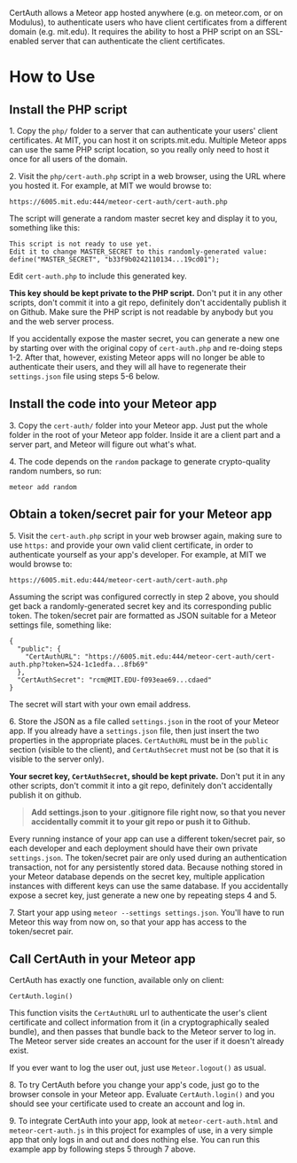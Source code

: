 CertAuth allows a Meteor app hosted anywhere (e.g. on meteor.com, or on Modulus), to authenticate users who have client certificates from a different domain (e.g. mit.edu).  It requires the ability to host a PHP script on an SSL-enabled server that can authenticate the client certificates. 

# How to Use

## Install the PHP script

1\. Copy the `php/` folder to a server that can authenticate your users' client certificates.  At MIT, you can host it on scripts.mit.edu.  Multiple Meteor apps can use the same PHP script location, so you really only need to host it once for all users of the domain.

2\. Visit the `php/cert-auth.php` script in a web browser, using the URL where you hosted it.  For example, at MIT we would browse to:

    https://6005.mit.edu:444/meteor-cert-auth/cert-auth.php

The script will generate a random master secret key and display it to you, something like this:

    This script is not ready to use yet.
    Edit it to change MASTER_SECRET to this randomly-generated value:
    define("MASTER_SECRET", "b33f9b0242110134...19cd01");

Edit `cert-auth.php` to include this generated key.

**This key should be kept private to the PHP script.**  Don't put it in any other scripts, don't commit it into a git repo, definitely don't accidentally publish it on Github.  Make sure the PHP script is not readable by anybody but you and the web server process.

If you accidentally expose the master secret, you can generate a new one by starting over with the original copy of `cert-auth.php` and re-doing steps 1-2.  After that, however, existing Meteor apps will no longer be able to authenticate their users, and they will all have to regenerate their `settings.json` file using steps 5-6 below.

## Install the code into your Meteor app

3\. Copy the `cert-auth/` folder into your Meteor app.  Just put the whole folder in the root of your Meteor app folder.  Inside it are a client part and a server part, and Meteor will figure out what's what.

4\. The code depends on the `random` package to generate crypto-quality random numbers, so run:

    meteor add random


## Obtain a token/secret pair for your Meteor app

5\. Visit the `cert-auth.php` script in your web browser again, making sure to use `https:` and provide your own valid client certificate, in order to authenticate yourself as your app's developer.  For example, at MIT we would browse to:

    https://6005.mit.edu:444/meteor-cert-auth/cert-auth.php

Assuming the script was configured correctly in step 2 above, you should get back a randomly-generated secret key and its corresponding public token.  The token/secret pair are formatted as JSON suitable for a Meteor settings file, something like:

    {
      "public": {
        "CertAuthURL": "https://6005.mit.edu:444/meteor-cert-auth/cert-auth.php?token=524-1c1edfa...8fb69"
      },
      "CertAuthSecret": "rcm@MIT.EDU-f093eae69...cdaed"
    }

The secret will start with your own email address.

6\. Store the JSON as a file called `settings.json` in the root of your Meteor app.  If you already have a `settings.json` file, then just insert the two properties in the appropriate places.   `CertAuthURL` must be in the `public` section (visible to the client), and `CertAuthSecret` must not be (so that it is visible to the server only).

**Your secret key, `CertAuthSecret`, should be kept private.**  Don't put it in any other scripts, don't commit it into a git repo, definitely don't accidentally publish it on github.

> **Add settings.json to your .gitignore file right now, so that you never accidentally commit it to your git repo or push it to Github.**

Every running instance of your app can use a different token/secret pair, so each developer and each deployment should have their own private `settings.json`.  The token/secret pair are only used during an authentication transaction, not for any persistently stored data.  Because nothing stored in your Meteor database depends on the secret key, multiple application instances with different keys can use the same database.  If you accidentally expose a secret key, just generate a new one by repeating steps 4 and 5.

7\. Start your app using `meteor --settings settings.json`.  You'll have to run Meteor this way from now on, so that your app has access to the token/secret pair.


## Call CertAuth in your Meteor app

CertAuth has exactly one function, available only on client:

    CertAuth.login()

This function visits the `CertAuthURL` url to authenticate the user's client certificate and collect information from it (in a cryptographically sealed bundle), and then passes that bundle back to the Meteor server to log in.  The Meteor server side creates an account for the user if it doesn't already exist.

If you ever want to log the user out, just use `Meteor.logout()` as usual.

8\. To try CertAuth before you change your app's code, just go to the browser console in your Meteor app.  Evaluate `CertAuth.login()` and you should see your certificate used to create an account and log in.

9\. To integrate CertAuth into your app, look at `meteor-cert-auth.html` and `meteor-cert-auth.js` in this project for examples of use, in a very simple app that only logs in and out and does nothing else.  You can run this example app by following steps 5 through 7 above.

